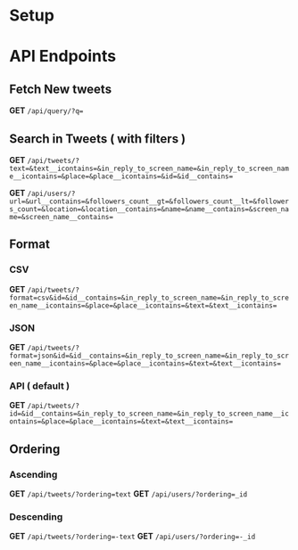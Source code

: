 # Setup


# API Endpoints 

## Fetch New tweets
**GET** `/api/query/?q=`

## Search in Tweets ( with filters )
**GET** `/api/tweets/?text=&text__icontains=&in_reply_to_screen_name=&in_reply_to_screen_name__icontains=&place=&place__icontains=&id=&id__contains=`

**GET** `/api/users/?url=&url__contains=&followers_count__gt=&followers_count__lt=&followers_count=&location=&location__contains=&name=&name__contains=&screen_name=&screen_name__contains=`

## Format
### CSV
**GET** `/api/tweets/?format=csv&id=&id__contains=&in_reply_to_screen_name=&in_reply_to_screen_name__icontains=&place=&place__icontains=&text=&text__icontains=`

### JSON
**GET** `/api/tweets/?format=json&id=&id__contains=&in_reply_to_screen_name=&in_reply_to_screen_name__icontains=&place=&place__icontains=&text=&text__icontains=`

### API ( default )
**GET** `/api/tweets/?id=&id__contains=&in_reply_to_screen_name=&in_reply_to_screen_name__icontains=&place=&place__icontains=&text=&text__icontains=`

## Ordering
### Ascending
**GET** `/api/tweets/?ordering=text`
**GET** `/api/users/?ordering=_id`

### Descending
**GET** `/api/tweets/?ordering=-text`
**GET** `/api/users/?ordering=-_id`